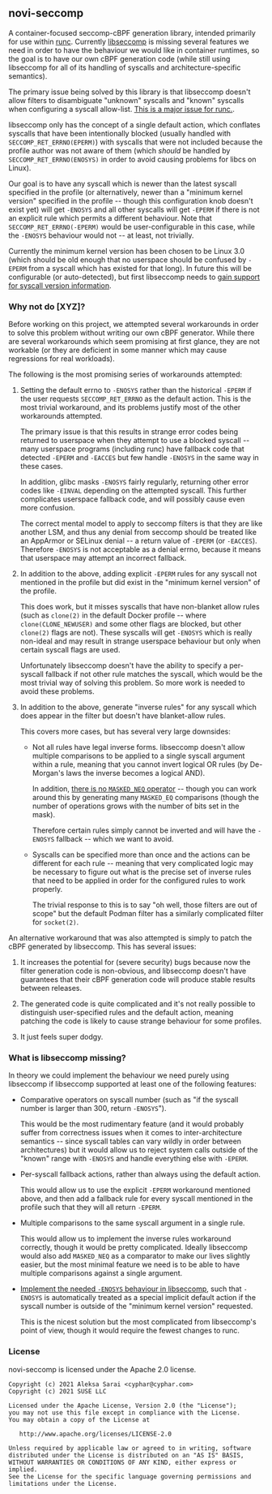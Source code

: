 ## novi-seccomp ##

A container-focused seccomp-cBPF generation library, intended primarily for use
within [runc][runc]. Currently [libseccomp][libseccomp] is missing several
features we need in order to have the behaviour we would like in container
runtimes, so the goal is to have our own cBPF generation code (while still
using libseccomp for all of its handling of syscalls and architecture-specific
semantics).

The primary issue being solved by this library is that libseccomp doesn't allow
filters to disambiguate "unknown" syscalls and "known" syscalls when
configuring a syscall allow-list. [This is a major issue for runc.][runc-2151].

libseccomp only has the concept of a single default action, which conflates
syscalls that have been intentionally blocked (usually handled with
`SECCOMP_RET_ERRNO(EPERM)`) with syscalls that were not included because the
profile author was not aware of them (which *should* be handled by
`SECCOMP_RET_ERRNO(ENOSYS)` in order to avoid causing problems for libcs on
Linux).

Our goal is to have any syscall which is newer than the latest syscall
specified in the profile (or alternatively, newer than a "minimum kernel
version" specified in the profile -- though this configuration knob doesn't
exist yet) will get `-ENOSYS` and all other syscalls will get `-EPERM` if there
is not an explicit rule which permits a different behaviour. Note that
`SECCOMP_RET_ERRNO(-EPERM)` would be user-configurable in this case, while the
`-ENOSYS` behaviour would not -- at least, not trivially.

Currently the minimum kernel version has been chosen to be Linux 3.0 (which
should be old enough that no userspace should be confused by `-EPERM` from a
syscall which has existed for that long). In future this will be configurable
(or auto-detected), but first libseccomp needs to [gain support for syscall
version information][libseccomp-11].

[runc]: https://github.com/opencontainers/runc
[libseccomp]: https://github.com/seccomp/libseccomp
[runc-2151]: https://github.com/opencontainers/runc/issues/2151
[libseccomp-11]: https://github.com/seccomp/libseccomp/issues/11

### Why not do [XYZ]? ###

Before working on this project, we attempted several workarounds in order to
solve this problem without writing our own cBPF generator. While there are
several workarounds which seem promising at first glance, they are not workable
(or they are deficient in some manner which may cause regressions for real
workloads).

The following is the most promising series of workarounds attempted:

 1. Setting the default errno to `-ENOSYS` rather than the historical `-EPERM`
    if the user requests `SECCOMP_RET_ERRNO` as the default action. This is the
    most trivial workaround, and its problems justify most of the other
    workarounds attempted.

    The primary issue is that this results in strange error codes being
    returned to userspace when they attempt to use a blocked syscall -- many
    userspace programs (including runc) have fallback code that detected
    `-EPERM` and `-EACCES` but few handle `-ENOSYS` in the same way in these
    cases.

    In addition, glibc masks `-ENOSYS` fairly regularly, returning other error
    codes like `-EINVAL` depending on the attempted syscall. This further
    complicates userspace fallback code, and will possibly cause even more
    confusion.

    The correct mental model to apply to seccomp filters is that they are like
    another LSM, and thus any denial from seccomp should be treated like an
    AppArmor or SELinux denial -- a return value of `-EPERM` (or `-EACCES`).
    Therefore `-ENOSYS` is not acceptable as a denial errno, because it means
    that userspace may attempt an incorrect fallback.

 2. In addition to the above, adding explicit `-EPERM` rules for any syscall
    not mentioned in the profile but did exist in the "minimum kernel version"
    of the profile.

    This does work, but it misses syscalls that have non-blanket allow rules
    (such as `clone(2)` in the default Docker profile -- where
    `clone(CLONE_NEWUSER)` and some other flags are blocked, but other
    `clone(2)` flags are not). These syscalls will get `-ENOSYS` which is
    really non-ideal and may result in strange userspace behaviour but only
    when certain syscall flags are used.

    Unfortunately libseccomp doesn't have the ability to specify a per-syscall
    fallback if not other rule matches the syscall, which would be the most
    trivial way of solving this problem. So more work is needed to avoid these
    problems.

 3. In addition to the above, generate "inverse rules" for any syscall which
    does appear in the filter but doesn't have blanket-allow rules.

    This covers more cases, but has several very large downsides:

     * Not all rules have legal inverse forms. libseccomp doesn't allow
       multiple comparisons to be applied to a single syscall argument within a
       rule, meaning that you cannot invert logical OR rules (by De-Morgan's
       laws the inverse becomes a logical AND).

       In addition, [there is no `MASKED_NEQ` operator][libseccomp-310] --
       though you can work around this by generating many `MASKED_EQ`
       comparisons (though the number of operations grows with the number of
       bits set in the mask).

       Therefore certain rules simply cannot be inverted and will have the
       `-ENOSYS` fallback -- which we want to avoid.

     * Syscalls can be specified more than once and the actions can be
       different for each rule -- meaning that very complicated logic may be
       necessary to figure out what is the precise set of inverse rules that
       need to be applied in order for the configured rules to work properly.

       The trivial response to this is to say "oh well, those filters are out
       of scope" but the default Podman filter has a similarly complicated
       filter for `socket(2)`.

An alternative workaround that was also attempted is simply to patch the cBPF
generated by libseccomp. This has several issues:

 1. It increases the potential for (severe security) bugs because now the
    filter generation code is non-obvious, and libseccomp doesn't have
    guarantees that their cBPF generation code will produce stable results
    between releases.

 2. The generated code is quite complicated and it's not really possible to
    distinguish user-specified rules and the default action, meaning patching
    the code is likely to cause strange behaviour for some profiles.

 3. It just feels super dodgy.

[libseccomp-310]: https://github.com/seccomp/libseccomp/issues/310

### What is libseccomp missing? ###

In theory we could implement the behaviour we need purely using libseccomp if
libseccomp supported at least one of the following features:

 * Comparative operators on syscall number (such as "if the syscall number is
   larger than 300, return `-ENOSYS`").

   This would be the most rudimentary feature (and it would probably suffer
   from correctness issues when it comes to inter-architecture semantics --
   since syscall tables can vary wildly in order between architectures) but it
   would allow us to reject system calls outside of the "known" range with
   `-ENOSYS` and handle everything else with `-EPERM`.

 * Per-syscall fallback actions, rather than always using the default action.

   This would allow us to use the explicit `-EPERM` workaround mentioned above,
   and then add a fallback rule for every syscall mentioned in the profile such
   that they will all return `-EPERM`.

 * Multiple comparisons to the same syscall argument in a single rule.

   This would allow us to implement the inverse rules workaround correctly,
   though it would be pretty complicated. Ideally libseccomp would also add
   `MASKED_NEQ` as a comparator to make our lives slightly easier, but the most
   minimal feature we need is to be able to have multiple comparisons against a
   single argument.

 * [Implement the needed `-ENOSYS` behaviour in libseccomp][libseccomp-286],
   such that `-ENOSYS` is automatically treated as a special implicit default
   action if the syscall number is outside of the "minimum kernel version"
   requested.

   This is the nicest solution but the most complicated from libseccomp's point
   of view, though it would require the fewest changes to runc.

[libseccomp-286]: https://github.com/seccomp/libseccomp/issues/286

### License ###

novi-seccomp is licensed under the Apache 2.0 license.

```
Copyright (c) 2021 Aleksa Sarai <cyphar@cyphar.com>
Copyright (c) 2021 SUSE LLC

Licensed under the Apache License, Version 2.0 (the "License");
you may not use this file except in compliance with the License.
You may obtain a copy of the License at

   http://www.apache.org/licenses/LICENSE-2.0

Unless required by applicable law or agreed to in writing, software
distributed under the License is distributed on an "AS IS" BASIS,
WITHOUT WARRANTIES OR CONDITIONS OF ANY KIND, either express or implied.
See the License for the specific language governing permissions and
limitations under the License.
```
